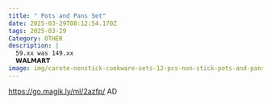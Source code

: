 ```yaml
---
title: " Pots and Pans Set"
date: 2025-03-29T08:12:54.170Z
tags: 2025-03-29
Category: OTHER
description: |
  59.xx was 149.xx
  𝗪𝗔𝗟𝗠𝗔𝗥𝗧  
image: img/carote-nonstick-cookware-sets-12-pcs-non-stick-pots-and-pans-induction-kitchen-set-tan_0a046edb-8920-482d-858a-2198ae2642f2.269886fe5d2b60eab4b051fd4c7e723b.webp
---
```

https://go.magik.ly/ml/2azfp/
AD